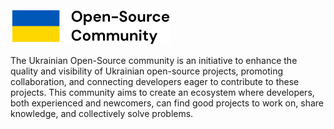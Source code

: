 <img src="../ossua.svg" width="256"/>

The Ukrainian Open-Source community is an initiative to enhance the quality and visibility of Ukrainian open-source projects, promoting collaboration, and connecting developers eager to contribute to these projects. This community aims to create an ecosystem where developers, both experienced and newcomers, can find good projects to work on, share knowledge, and collectively solve problems.
